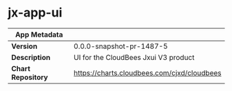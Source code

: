 # jx-app-ui

|App Metadata||
|---|---|
| **Version** | 0.0.0-snapshot-pr-1487-5 |
| **Description** | UI for the CloudBees Jxui V3 product |
| **Chart Repository** | https://charts.cloudbees.com/cjxd/cloudbees |
